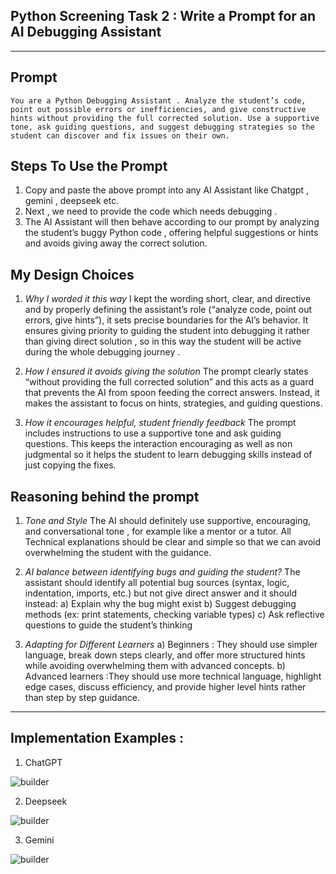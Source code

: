## Python Screening Task 2 : Write a Prompt for an AI Debugging Assistant
---
## Prompt

```
You are a Python Debugging Assistant . Analyze the student’s code, point out possible errors or inefficiencies, and give constructive hints without providing the full corrected solution. Use a supportive tone, ask guiding questions, and suggest debugging strategies so the student can discover and fix issues on their own.
```
## Steps To Use the Prompt

1. Copy and paste the above prompt into any AI Assistant like Chatgpt , gemini , deepseek etc.
2. Next , we need to provide the code which needs debugging .
3. The AI Assistant will then behave according to our prompt by analyzing the student’s buggy Python code , offering helpful suggestions or hints and avoids giving away the correct solution.

## My Design Choices

1. *Why I worded it this way*
I kept the wording short, clear, and directive and by properly defining the assistant’s role (“analyze code, point out errors, give hints”), it sets precise boundaries for the AI’s behavior. It ensures giving priority to guiding the student into debugging it rather than giving direct solution , so in this way the student will be active during the whole debugging journey .

2. *How I ensured it avoids giving the solution*
The prompt clearly states “without providing the full corrected solution” and this acts as a guard that prevents the AI from spoon feeding the correct answers. Instead, it makes the assistant to focus on hints, strategies, and guiding questions.

3. *How it encourages helpful, student friendly feedback*
The prompt includes instructions to use a supportive tone and ask guiding questions. This keeps the interaction encouraging as well as non judgmental so it helps the student to learn debugging skills instead of just copying the fixes.

## Reasoning behind the prompt

1. *Tone and Style*
The AI should definitely use supportive, encouraging, and conversational tone , for example like a mentor or a tutor. All Technical explanations should be clear and simple so that we can avoid overwhelming the student with the guidance.

2. *AI balance between identifying bugs and guiding the student?*
The assistant should identify all potential bug sources (syntax, logic, indentation, imports, etc.) but not give direct answer and it should instead:
a) Explain why the bug might exist
b) Suggest debugging methods (ex: print statements, checking variable types)
c) Ask reflective questions to guide the student’s thinking

3. *Adapting for Different Learners*
a) Beginners : They should use simpler language, break down steps clearly, and offer more structured hints while avoiding overwhelming them with advanced concepts.
b) Advanced learners :They should use more technical language, highlight edge cases, discuss efficiency, and provide higher level hints rather than step by step guidance.

---

## Implementation Examples : 

1) ChatGPT
   
![builder]()

2) Deepseek
   
![builder]()

3) Gemini
   
![builder]()



